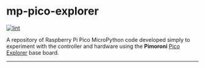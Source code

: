 # mp-pico-explorer

[![lint](https://github.com/alanbchristie/mp-pico-explorer/actions/workflows/lint.yaml/badge.svg)](https://github.com/alanbchristie/mp-pico-explorer/actions/workflows/lint.yaml)

A repository of Raspberry Pi Pico MicroPython code
developed simply to experiment with the controller and hardware
using the **Pimoroni** [Pico Explorer] base board.

---

[pico explorer]: https://shop.pimoroni.com/products/pico-explorer-base
